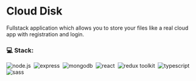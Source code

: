 # Cloud Disk

Fullstack application which allows you to store your files like a real cloud app with registration and login.

### 💻 Stack:
<img alt="node.js" src="https://img.shields.io/badge/node.js-060619.svg?&style=for-the-badge&logo=node.js&logoColor=fff&logoWidth=20&labelColor=20207F" />&nbsp;
<img alt="express" src="https://img.shields.io/badge/express-060619.svg?&style=for-the-badge&logo=express&logoColor=fff&logoWidth=20&labelColor=20207F" />&nbsp;
<img alt="mongodb" src="https://img.shields.io/badge/mongodb-060619.svg?&style=for-the-badge&logo=mongodb&logoColor=fff&logoWidth=20&labelColor=20207F" />&nbsp;
<img alt="react" src="https://img.shields.io/badge/react-060619.svg?&style=for-the-badge&logo=react&logoColor=fff&logoWidth=20&labelColor=20207F" />&nbsp;
<img alt="redux toolkit" src="https://img.shields.io/badge/redux toolkit-060619.svg?&style=for-the-badge&logo=redux&logoColor=fff&logoWidth=20&labelColor=20207F" />&nbsp;
<img alt="typescript" src="https://img.shields.io/badge/typescript-060619.svg?&style=for-the-badge&logo=typescript&logoColor=fff&logoWidth=20&labelColor=20207F" />&nbsp;
<img alt="sass" src="https://img.shields.io/badge/sass-060619.svg?&style=for-the-badge&logo=sass&logoColor=fff&logoWidth=20&labelColor=20207F" />&nbsp;
